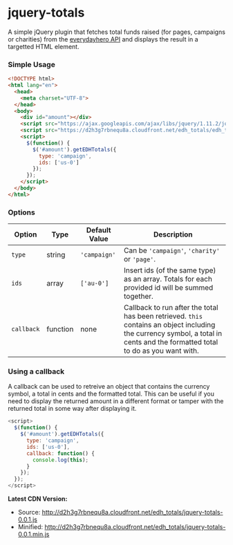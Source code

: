 # jquery-totals

A simple jQuery plugin that fetches total funds raised (for pages, campaigns or charities) from the [everydayhero API](http://developer.everydayhero.com/totals/) and displays the result in a targetted HTML element.


### Simple Usage

```html
<!DOCTYPE html>
<html lang="en">
  <head>
    <meta charset="UTF-8">
  </head>
  <body>
    <div id="amount"></div>
    <script src="https://ajax.googleapis.com/ajax/libs/jquery/1.11.2/jquery.min.js"></script>
    <script src="https://d2h3g7rbnequ8a.cloudfront.net/edh_totals/edh_totals-0.0.2.min.js"></script>
    <script>
      $(function() {
        $('#amount').getEDHTotals({
          type: 'campaign',
          ids: ['us-0']
        });
      });
    </script>
  </body>
</html>
```

### Options

| Option    | Type      | Default Value      | Description        |
| --------- | --------- | ------------------ | ------------------ |
| `type`    | string    | `'campaign'`       | Can be `'campaign'`, `'charity'` or `'page'`. |
| `ids`     | array     | `['au-0']`         | Insert ids (of the same type) as an array. Totals for each provided id will be summed together. |
| `callback` | function | none               | Callback to run after the total has been retrieved. `this` contains an object including the currency symbol, a total in cents and the formatted total to do as you want with. |


### Using a callback

A callback can be used to retreive an object that contains the currency symbol, a total in cents and the formatted total. This can be useful if you need to display the returned amount in a different format or tamper with the returned total in some way after displaying it.

```js
<script>
  $(function() {
    $('#amount').getEDHTotals({
      type: 'campaign',
      ids: ['us-0'],
      callback: function() {
        console.log(this);
      }
    });
  });
</script>
```

**Latest CDN Version:**

- Source: http://d2h3g7rbnequ8a.cloudfront.net/edh_totals/jquery-totals-0.0.1.js
- Minified: http://d2h3g7rbnequ8a.cloudfront.net/edh_totals/jquery-totals-0.0.1.min.js

